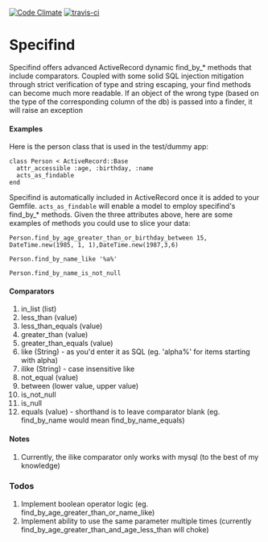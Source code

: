 [![Code Climate](https://codeclimate.com/github/maxwells/specifind.png)](https://codeclimate.com/github/maxwells/specifind)
[![travis-ci](https://travis-ci.org/maxwells/specifind.png?branch=master)](https://travis-ci.org/maxwells/specifind)

Specifind
=========

Specifind offers advanced ActiveRecord dynamic find\_by_* methods that include comparators. Coupled with some solid SQL injection mitigation through strict verification of type and string escaping, your find methods can become much more readable. If an object of the wrong type (based on the type of the corresponding column of the db) is passed into a finder, it will raise an exception

#### Examples

Here is the person class that is used in the test/dummy app:

    class Person < ActiveRecord::Base
      attr_accessible :age, :birthday, :name
      acts_as_findable
    end

Specifind is automatically included in ActiveRecord once it is added to your Gemfile. `acts_as_findable` will enable a model to employ specifind's find\_by_* methods. Given the three attributes above, here are some examples of methods you could use to slice your data:

`Person.find_by_age_greater_than_or_birthday_between 15, DateTime.new(1985, 1, 1),DateTime.new(1987,3,6)`

`Person.find_by_name_like '%a%'`

`Person.find_by_name_is_not_null`

#### Comparators
1. in\_list (list)
2. less\_than (value)
3. less\_than\_equals (value)
4. greater\_than (value)
5. greater\_than\_equals (value)
6. like (String) - as you'd enter it as SQL (eg. 'alpha%' for items starting with alpha)
7. ilike (String) - case insensitive like
8. not\_equal (value)
9. between (lower value, upper value)
10. is\_not\_null
11. is\_null
12. equals (value) - shorthand is to leave comparator blank (eg. find\_by\_name would mean find\_by\_name\_equals)

#### Notes
1. Currently, the ilike comparator only works with mysql (to the best of my knowledge)

### Todos
1. Implement boolean operator logic (eg. find\_by\_age\_greater\_than\_or\_name\_like)
2. Implement ability to use the same parameter multiple times (currently find_by_age_greater_than_and_age_less_than will choke)